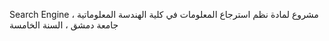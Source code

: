 Search Engine
                                                                                                                                                  مشروع لمادة نظم استرجاع المعلومات في كلية الهندسة المعلوماتية ، جامعة دمشق ، السنة الخامسة

